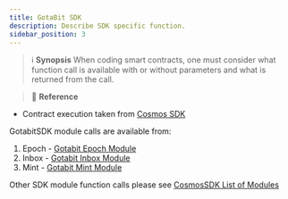 ```yaml
---
title: GotaBit SDK
description: Describe SDK specific function.
sidebar_position: 3
---
```

>:information_source: **Synopsis** 
When coding smart contracts, one must consider what function call is available with or without parameters and what is returned from the call.

>:memo: **Reference** 
- Contract execution taken from [Cosmos SDK](https://docs.cosmwasm.com/docs/smart-contracts/contract-semantics)

GotabitSDK module calls are available from: 
1. Epoch - [Gotabit Epoch Module](/docs/core/modules/epochs/README.md)
1. Inbox - [Gotabit Inbox Module](/docs/core/modules/inbox/README.md)
1. Mint - [Gotabit Mint Module](/docs/core/modules/mint/README.md)

Other SDK module function calls please see [CosmosSDK List of Modules](https://docs.cosmos.network/main/modules)
